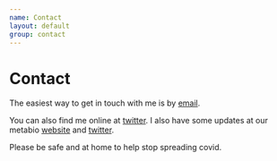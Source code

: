 ```yaml
---
name: Contact
layout: default
group: contact
---
```


<h1 class="page-header text-center"> Contact </h1>

The easiest way to get in touch with me is by [email](mailto:fernandahmoraes@gmail.com). 

You can also find me online at [twitter](http://twitter.com/hansenmoraes). I also have some updates at our metabio [website](https://metabio.netlify.app/) and [twitter](http://twitter.com/metaBIOlab).

Please be safe and at home to help stop spreading covid.
